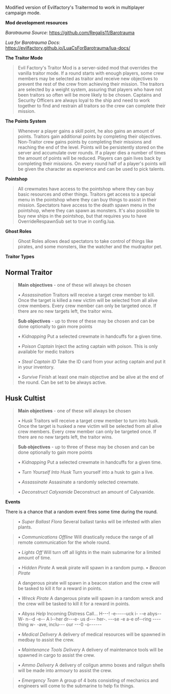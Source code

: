 Modified version of Evilfactory's Traitermod to work in multiplayer campaign mode.

__**Mod development resources**__

*Barotrauma Source*: https://github.com/Regalis11/Barotrauma

*Lua for Barotrauma Docs*: https://evilfactory.github.io/LuaCsForBarotrauma/lua-docs/


__**The Traitor Mode**__

> Evil Factory's Traitor Mod is a server-sided mod that overrides the vanilla traitor mode. If a round starts with enough players, some crew members may be selected as traitor and receive new objectives to prevent the rest of the crew from achieving their mission. The traitors are selected by a weight system, assuring that players who have not been traitors so often will be more likely to be chosen. 
> Captains and Security Officers are always loyal to the ship and need to work together to find and restrain all traitors so the crew can complete their mission.

__**The Points System**__

> Whenever a player gains a skill point, he also gains an amount of points. Traitors gain additional points by completing their objectives. Non-Traitor crew gains points by completing their missions and reaching the end of the level. 
> Points will be persistently stored on the server and accumulate over rounds. If a player dies a number of times the amount of points will be reduced. Players can gain lives back by completing their missions.
> On every round half of a player's points will be given the character as experience and can be used to pick talents.

__**Pointshop**__
> All crewmates have access to the pointshop where they can buy basic resources and other things. Traitors get access to a special menu in the pointshop where they can buy things to assist in their mission. Spectators have access to the death spawn menu in the pointshop, where they can spawn as monsters.
It's also possible to buy new ships in the pointshop, but that requires you to have OverrideRespawnSub set to true in config.lua.

__**Ghost Roles**__
> Ghost Roles allows dead spectators to take control of things like pirates, and some monsters, like the watcher and the mudraptor pet.

__**Traitor Types**__

## Normal Traitor

> **Main objectives** - one of these will always be chosen
> 
> • *Assassination*
> Traitors will receive a target crew member to kill. Once the target is killed a new victim will be selected from all alive crew members. Every crew member can only be targeted once. If there are no new targets left, the traitor wins.

> **Sub objectives** - up to three of these may be chosen and can be done optionally to gain more points 
> 
> • *Kidnapping*
> Put a selected crewmate in handcuffs for a given time.
> 
> • *Poison Captain*
> Inject the acting captain with poison. This is only available for medic traitors
> 
> • *Steal Captain ID*
> Take the ID card from your acting captain and put it in your inventory.
> 
> • *Survive*
> Finish at least one main objective and be alive at the end of the round. Can be set to be always active.

## Husk Cultist

> **Main objectives** - one of these will always be chosen
> 
> • *Husk*
> Traitors will receive a target crew member to turn into husk. Once the target is husked a new victim will be selected from all alive crew members. Every crew member can only be targeted once. If there are no new targets left, the traitor wins.

> **Sub objectives** - up to three of these may be chosen and can be done optionally to gain more points 
> 
> • *Kidnapping*
> Put a selected crewmate in handcuffs for a given time.
> 
> • *Turn Yourself Into Husk*
> Turn yourself into a husk to gain a live.
>
> • *Assassinate*
> Assasinate a randomly selected crewmate.
> 
> • *Deconstruct Calyxanide*
> Deconstruct an amount of Calyxanide.

__**Events**__

There is a chance that a random event fires some time during the round.

> • *Super Ballast Flora*
> Several ballast tanks will be infested with alien plants.

> • *Communications Offline*
> Will drastically reduce the range of all remote communication for the whole round.

> • *Lights Off*
> Will turn off all lights in the main submarine for a limited amount of time.

> • *Hidden Pirate*
> A weak pirate will spawn in a random pump.
> • *Beacon Pirate*

> A dangerous pirate will spawn in a beacon station and the crew will be tasked to kill it for a reward in points.

> • *Wreck Pirate*
> A dangerous pirate will spawn in a random wreck and the crew will be tasked to kill it for a reward in points.

> • *Abyss Help*
> Incoming Distress Call... H---! -e-----uck i- --e abys-- W- n--d -e-- A l--her dr---e- us d--- her-. ---se -e a-e of--ring ----thing w- -ave, inclu--- our ---0 -o------

> • *Medical Delivery*
> A delivery of medical resources will be spawned in medbay to assist the crew.

> • *Maintenance Tools Delivery*
> A delivery of maintenance tools will be spawned in cargo to assist the crew.

> • *Ammo Delivery*
> A delivery of coilgun ammo boxes and railgun shells will be made into armoury to assist the crew.

> • *Emergency Team*
> A group of 4 bots consisting of mechanics and engineers will come to the submarine to help fix things.
